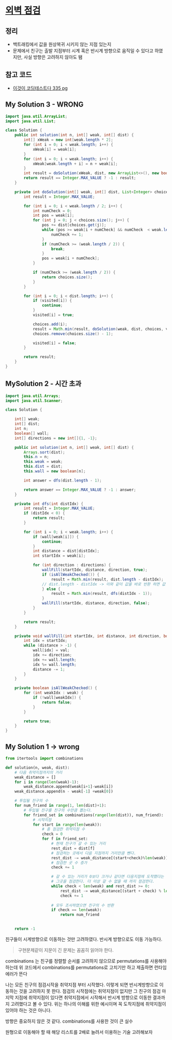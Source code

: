 # [외벽 점검](https://programmers.co.kr/learn/courses/30/lessons/60062)

## 정리

- 백트래킹에서 값을 원상복귀 시키지 않는 지점 있는지
- 문제에서 친구는 출발 지점부터 시계 혹은 반시계 방향으로 움직일 수 있다고 하였지만, 사실 방향은 고려하지 않아도 됌

## 참고 코드

- [이것이 코딩테스트다 335 pg](https://github.com/ndb796/python-for-coding-test/blob/master/12/8.java)

## My Solution 3 - WRONG

```java
import java.util.ArrayList;
import java.util.List;

class Solution {
    public int solution(int n, int[] weak, int[] dist) {
        int[] xWeak = new int[weak.length * 2];
        for (int i = 0; i < weak.length; i++) {
            xWeak[i] = weak[i];
        }
        for (int i = 0; i < weak.length; i++) {
            xWeak[weak.length + i] = n + weak[i];
        }
        int result = doSolution(xWeak, dist, new ArrayList<>(), new boolean[dist.length]);
        return result == Integer.MAX_VALUE ? -1 : result;
    }

    private int doSolution(int[] weak, int[] dist, List<Integer> choices, boolean[] visited) {
        int result = Integer.MAX_VALUE;

        for (int i = 0; i < weak.length / 2; i++) {
            int numCheck = 0;
            int pos = weak[i];
            for (int j = 0; j < choices.size(); j++) {
                pos += dist[choices.get(j)];
                while (pos >= weak[i + numCheck] && numCheck  < weak.length / 2) {
                    numCheck += 1;
                }
                if (numCheck >= (weak.length / 2)) {
                    break;
                }
                pos = weak[i + numCheck];
            }

            if (numCheck >= (weak.length / 2)) {
                return choices.size();
            }
        }

        for (int i = 0; i < dist.length; i++) {
            if (visited[i]) {
                continue;
            }
            visited[i] = true;

            choices.add(i);
            result = Math.min(result, doSolution(weak, dist, choices, visited));
            choices.remove(choices.size() - 1);

            visited[i] = false;
        }

        return result;
    }
}
```

## MySolution 2 - 시간 초과

```java
import java.util.Arrays;
import java.util.Scanner;

class Solution {

    int[] weak;
    int[] dist;
    int n;
    boolean[] wall;
    int[] directions = new int[]{1, -1};

    public int solution(int n, int[] weak, int[] dist) {
        Arrays.sort(dist);
        this.n = n;
        this.weak = weak;
        this.dist = dist;
        this.wall = new boolean[n];

        int answer = dfs(dist.length - 1);

        return answer == Integer.MAX_VALUE ? -1 : answer;
    }

    private int dfs(int distIdx) {
        int result = Integer.MAX_VALUE;
        if (distIdx < 0) {
            return result;
        }

        for (int i = 0; i < weak.length; i++) {
            if (wall[weak[i]]) {
                continue;
            }
            int distance = dist[distIdx];
            int startIdx = weak[i];

            for (int direction : directions) {
                wallFill(startIdx, distance, direction, true);
                if (isAllWeakChecked()) {
                    result = Math.min(result, dist.length - distIdx);
                // dist.length - distIdx -> 이와 같이 값을 바로 반환 하면 값 원상복귀 안됌
                } else {
                    result = Math.min(result, dfs(distIdx - 1));
                }
                wallFill(startIdx, distance, direction, false);
            }
        }

        return result;
    }

    private void wallFill(int startIdx, int distance, int direction, boolean val) {
        int idx = startIdx;
        while (distance > -1) {
            wall[idx] = val;
            idx += direction;
            idx += wall.length;
            idx %= wall.length;
            distance -= 1;
        }
    }

    private boolean isAllWeakChecked() {
        for (int weakIdx : weak) {
            if (!wall[weakIdx]) {
                return false;
            }
        }

        return true;
    }
}
```

## My Solution 1 -> wrong

```python
from itertools import combinations

def solution(n, weak, dist):
    # 다음 취약지점까지의 거리
    weak_distance = []
    for i in range(len(weak)-1):
        weak_distance.append(weak[i+1]-weak[i])
    weak_distance.append(n - weak[-1] +weak[0])

    # 투입될 친구의 수
    for num_friend in range(1, len(dist)+1):
        # 투입될 친구를 친구의 수만큼 뽑는다.
        for friend_set in combinations(range(len(dist)), num_friend):
            # 시작지점
            for start in range(len(weak)):
                # 총 점검한 취약지점 수
                check = 0
                for f in friend_set:
                    # 현재 친구가 갈 수 있는 거리
                    rest_dist = dist[f]
                    # 점검하는 곳에서 다음 지점까지 거리만큼 뺀다.
                    rest_dist -= weak_distance[(start+check)%len(weak)]
                    # 점검한 곳 수 증가
                    check += 1

                    # 갈 수 있는 거리가 0보다 크거나 같다면 다음지점에 도착했다는 뜻이므로
                    # 그곳을 점검한다. 더 이상 갈 수 없을 때 까지 점검한다.
                    while check < len(weak) and rest_dist >= 0:
                        rest_dist -= weak_distance[(start + check) % len(weak)]
                        check += 1
                    
                    # 모두 조사하였으면 친구의 수 반환
                    if check == len(weak):
                        return num_friend

    
    return -1
```

친구들이 시계방향으로 이동하는 것만 고려하였다. 반시계 방향으로도 이동 가능하다.
> 구현문제같이 지문이 긴 문제는 꼼꼼히 읽어야 한다.

combinations 는 친구를 정렬할 순서를 고려하지 않으므로 permutations를 사용해야하는데 위 코드에서 combinations를 permutations로 고치기만 하고 제출하면 런타임 에러가 뜬다

나는 모든 친구의 점검시작을 취약지점 부터 시작했다. 이렇게 되면 반시계방향으로 이동하는 것을 고려하지 못 한다. 점검의 시작점에는 취약지점이 없지만 그 친구의 점검 마지막 지점에 취약지점이 있다면 취약지점에서 시작해서 반시계 방향으로 이동한 결과까지 고려했다고 볼 수 있다. 위는 하나의 이해를 위한 예시이며 꼭 도착지점에 취약지점이 있어야 하는 것은 아니다.

방향은 중요하지 않은 것 같다. combinations를 사용한 것이 큰 실수

원형으로 이동해야 할 때 해당 리스트를 2배로 늘려서 이용하는 기술 고려해보자

